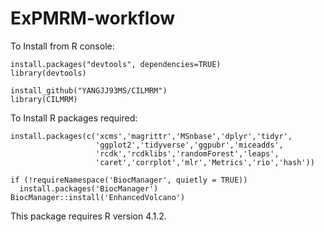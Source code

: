 # ExPMRM-workflow

To Install from R console:

````
install.packages("devtools", dependencies=TRUE)
library(devtools) 

install_github("YANGJJ93MS/CILMRM")
library(CILMRM)
````


To Install R packages required:

````
install.packages(c('xcms','magrittr','MSnbase','dplyr','tidyr',
                   'ggplot2','tidyverse','ggpubr','miceadds',
                   'rcdk','rcdklibs','randomForest','leaps',
                   'caret','corrplot','mlr','Metrics','rio','hash'))
                   
if (!requireNamespace('BiocManager', quietly = TRUE))
  install.packages('BiocManager')
BiocManager::install('EnhancedVolcano')
````


This package requires R version 4.1.2.
